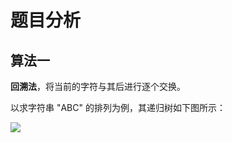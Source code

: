 # 题目分析 #

## 算法一 ##
**回溯法**，将当前的字符与其后进行逐个交换。

以求字符串 "ABC" 的排列为例，其递归树如下图所示：

![](https://raw.github.com/hazirguo/onedayonecode/master/pic/2013-10-10/2013-10-10-permutation.png)

